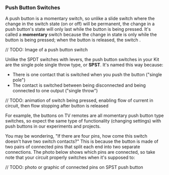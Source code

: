 ### Push Button Switches

A push button is a momentary switch, so unlike a slide switch where the change in the switch state (on or off) will be permanent, the change in a push button's state will only last while the button is being pressed. It's called a **momentary** switch because the change in state is only while the button is being pressed; when the button is released, the switch .

// TODO: Image of a push button switch

Unlike the SPDT switches with levers, the push button switches in your Kit are the single pole single throw type, or **SPST**. It's named this way because:

* There is one contact that is switched when you push the button ("single pole")
* The contact is switched between being disconnected and being connected to one output ("single throw")

// TODO: animation of switch being pressed, enabling flow of current in circuit, then flow stopping after button is released

For example, the buttons on TV remotes are all momentary push button type switches, so expect the same type of functionality (changing settings) with push buttons in our experiments and projects.

You may be wondering, "If there are four pins, how come this switch doesn't have two switch contacts?" This is because the button is made of two pairs of connected pins that split each end into two separate connections. The photo below shows which pins are connected, so take note that your circuit properly switches when it's supposed to:

// TODO: photo or graphic of connected pins on SPST push button